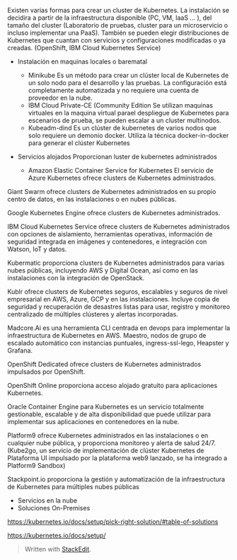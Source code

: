 

Existen varias formas para crear un cluster de Kubernetes. La instalación se decidira a partir de la infraestructura disponible (PC, VM, IaaS ... ), del tamaño del cluster (Laboratorio de pruebas, cluster para un microservicio o incluso implementar una PaaS). También se pueden elegir distribuciones de Kubernetes que cuantan con servicios y configuraciones modificadas o ya creadas. (OpenShift, IBM Cloud Kubernetes Service) 
- Instalación en maquinas locales o barematal
	-   Minikube
			Es un método para crear un clúster local de Kubernetes de un solo nodo para el desarrollo y las pruebas. La configuración está completamente automatizada y no requiere una cuenta de proveedor en la nube.
	-	IBM Cloud Private-CE (Community Edition 
	Se utilizan maquinas virtuales en la maquina virtual parael despliegue de Kubernetes para escenarios de prueba, se pueden escalar a un cluster multinodos.
	-	Kubeadm-dind
	Es un clúster de kubernetes de varios nodos que solo requiere un demonio docker. Utiliza la técnica docker-in-docker para generar el clúster Kubernetes
- Servicios alojados
	Proporcionan luster de kubernetes administrados
	
	-	Amazon Elastic Container Service for Kubernetes 
El servicio de Azure Kubernetes ofrece clusters de Kubernetes administrados.

Giant Swarm ofrece clusters de Kubernetes administrados en su propio centro de datos, en las instalaciones o en nubes públicas.

Google Kubernetes Engine ofrece clusters de Kubernetes administrados.

IBM Cloud Kubernetes Service ofrece clusters de Kubernetes administrados con opciones de aislamiento, herramientas operativas, información de seguridad integrada en imágenes y contenedores, e integración con Watson, IoT y datos.

Kubermatic proporciona clusters de Kubernetes administrados para varias nubes públicas, incluyendo AWS y Digital Ocean, así como en las instalaciones con la integración de OpenStack.

Kublr ofrece clusters de Kubernetes seguros, escalables y seguros de nivel empresarial en AWS, Azure, GCP y en las instalaciones. Incluye copia de seguridad y recuperación de desastres listas para usar, registro y monitoreo centralizado de múltiples clústeres y alertas incorporadas.

Madcore.Ai es una herramienta CLI centrada en devops para implementar la infraestructura de Kubernetes en AWS. Maestro, nodos de grupo de escalado automático con instancias puntuales, ingress-ssl-lego, Heapster y Grafana.

OpenShift Dedicated ofrece clusters de Kubernetes administrados impulsados ​​por OpenShift.

OpenShift Online proporciona acceso alojado gratuito para aplicaciones Kubernetes.

Oracle Container Engine para Kubernetes es un servicio totalmente gestionable, escalable y de alta disponibilidad que puede utilizar para implementar sus aplicaciones en contenedores en la nube.

Platform9 ofrece Kubernetes administrados en las instalaciones o en cualquier nube pública, y proporciona monitoreo y alerta de salud 24/7. (Kube2go, un servicio de implementación de clúster Kubernetes de Plataforma UI impulsado por la plataforma web9 lanzado, se ha integrado a Platform9 Sandbox)

Stackpoint.io proporciona la gestión y automatización de la infraestructura de Kubernetes para múltiples nubes públicas
- Servicios en la nube
- Soluciones On-Premises

https://kubernetes.io/docs/setup/pick-right-solution/#table-of-solutions

https://kubernetes.io/docs/setup/

> Written with [StackEdit](https://stackedit.io/).
<!--stackedit_data:
eyJoaXN0b3J5IjpbMjExNDQ4NjgzNCwtMTU1MDk3OTgyMiw3Mz
A5OTgxMTZdfQ==
-->